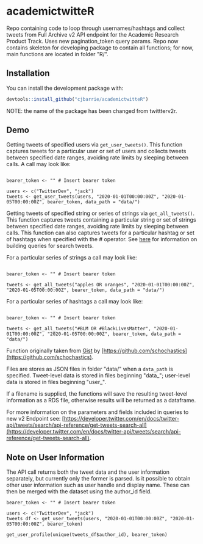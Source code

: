 # academictwitteR

Repo containing code to loop through usernames/hashtags and collect tweets from Full Archive v2 API endpoint for the Academic Research Product Track. Uses new pagination_token query params. Repo now contains skeleton for developing package to contain all functions; for now, main functions are located in folder "R/".

## Installation

You can install the development package with:

``` r
devtools::install_github("cjbarrie/academictwitteR")
```

NOTE: the name of the package has been changed from twittterv2r.

## Demo

Getting tweets of specified users via `get_user_tweets()`. This function captures tweets for a particular user or set of users and collects tweets between specified date ranges, avoiding rate limits by sleeping between calls. A call may look like:

```{r}

bearer_token <- "" # Insert bearer token

users <- c("TwitterDev", "jack")
tweets <- get_user_tweets(users, "2020-01-01T00:00:00Z", "2020-01-05T00:00:00Z", bearer_token, data_path = "data/")

```

Getting tweets of specified string or series of strings via `get_all_tweets()`. This function captures tweets containing a particular string or set of strings between specified date ranges, avoiding rate limits by sleeping between calls. This function can also captures tweets for a particular hashtag or set of hashtags when specified with the # operator. See [here](https://developer.twitter.com/en/docs/twitter-api/tweets/search/integrate/build-a-query) for information on building queries for search tweets.

For a particular series of strings a call may look like:

```{r}

bearer_token <- "" # Insert bearer token

tweets <- get_all_tweets("apples OR oranges", "2020-01-01T00:00:00Z", "2020-01-05T00:00:00Z", bearer_token, data_path = "data/")

```

For a particular series of hashtags a call may look like:

```{r}

bearer_token <- "" # Insert bearer token

tweets <- get_all_tweets("#BLM OR #BlackLivesMatter", "2020-01-01T00:00:00Z", "2020-01-05T00:00:00Z", bearer_token, data_path = "data/")

```

Function originally taken from [Gist](https://gist.github.com/schochastics/1ff42c0211916d73fc98ba8ad0dcb261#file-get_tweets-r-L14) by [https://github.com/schochastics](https://github.com/schochastics).

Files are stores as JSON files in folder "data/" when a `data_path` is specified. Tweet-level data is stored in files beginning "data_"; user-level data is stored in files beginning "user_".

If a filename is supplied, the functions will save the resulting tweet-level information as a RDS file, otherwise results will be returned as a dataframe.

For more information on the parameters and fields included in queries to new v2 Endpoint see: [https://developer.twitter.com/en/docs/twitter-api/tweets/search/api-reference/get-tweets-search-all](https://developer.twitter.com/en/docs/twitter-api/tweets/search/api-reference/get-tweets-search-all).

## Note on User Information

The API call returns both the tweet data and the user information separately, but currently only the former is parsed. Is it possible to obtain other user information such as user handle and display name. These can then be merged with the dataset using the author_id field.

```
bearer_token <- "" # Insert bearer token

users <- c("TwitterDev", "jack")
tweets_df <- get_user_tweets(users, "2020-01-01T00:00:00Z", "2020-01-05T00:00:00Z", bearer_token)

get_user_profile(unique(tweets_df$author_id), bearer_token)
```
